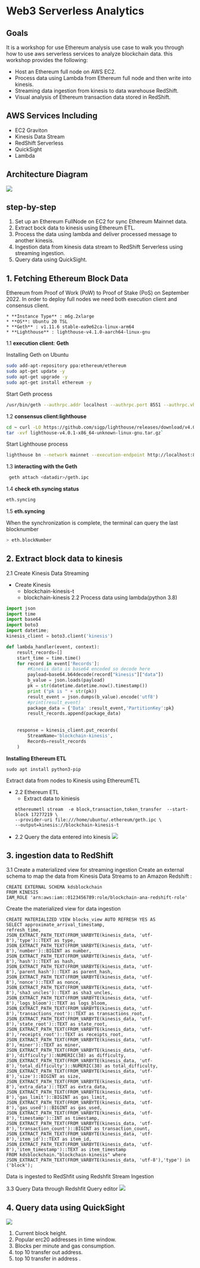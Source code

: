 # **Web3** **Serverless** Analytics 

## **Goals**
It is a  workshop for use Ethereum analysis use case to walk you through how to use aws serverless services to analyze blockchain data. this workshop provides the following:
* Host an Ethereum full node on AWS EC2.
* Process data using Lambda  from  Ethereum full node and then write into kinesis.
* Streaming data ingestion from kinesis to data warehouse RedShift.
* Visual analysis of Ethereum transaction data stored in RedShift. 

## **AWS Services Including**

* EC2 Graviton
* Kinesis Data Stream
* RedShift Serverless
* QuickSight
* Lambda

## Architecture Diagram

![](./assets/architecture.jpg)

## step-by-step 
1. Set up an Ethereum FullNode on EC2 for sync Ethereum Mainnet data.
2. Extract bock data to kinesis using Ethereum ETL.
3. Process the data using lambda and deliver processed message to another kinesis.
4. Ingestion data from kinesis data stream to RedShift Serverless using streaming ingestion.
5. Query data using QuickSight.


## 1. Fetching Ethereum Block Data
Ethereum from Proof of Work (PoW) to Proof of Stake (PoS) on September 2022. In order to deploy full nodes we need both execution client and consensus client.


    * **Instance Type** : m6g.2xlarge
    * **OS**: Ubuntu 20 TSL
    * **Geth** : v1.11.6 stable-ea9e62ca-linux-arm64
    * **Lighthouse** : lighthouse-v4.1.0-aarch64-linux-gnu


1.1 **execution client**: **Geth**

Installing Geth on Ubuntu

```bash
sudo add-apt-repository ppa:ethereum/ethereum
sudo apt-get update -y
sudo apt-get upgrade -y
sudo apt-get install ethereum -y
```
Start Geth process
    
```bash
/usr/bin/geth --authrpc.addr localhost --authrpc.port 8551 --authrpc.vhosts localhost --authrpc.jwtsecret /tmp/jwtsecret --syncmode snap --http --http.api personal,eth,net,web3,txpool --http.corsdomain *
```

   1.2 **consensus client:lighthouse**

   ```bash
   cd ~ curl -LO https://github.com/sigp/lighthouse/releases/download/v4.0.1/lighthouse-v4.0.1-x86_64-unknown-linux-gnu.tar.gz 
   tar -xvf lighthouse-v4.0.1-x86_64-unknown-linux-gnu.tar.gz`
   ```
Start Lighthouse  process

```bash
lighthouse bn --network mainnet --execution-endpoint http://localhost:8551 --execution-jwt /tmp/jwtsecret --checkpoint-sync-url=https://mainnet.checkpoint.sigp.io  --disable-deposit-contract-sync
```

   1.3 **interacting with the Geth**
   ```bash
    geth attach <datadir>/geth.ipc
   ```

   1.4 **check  eth.syncing status**
   ```bash
   eth.syncing
   ```
1.5 **eth.syncing**

   When the synchronization is complete, the terminal can query the last blocknumber
   ```bash
   > eth.blockNumber
   ```
   
   
  

## **2. Extract block data to kinesis**
2.1 Create Kinesis Data Streaming 
* Create Kinesis 
  * blockchain-kinesis-t
  * blockchain-kinesis
2.2 Process data using lambda(python 3.8)
``` python
import json
import time
import base64
import boto3
import datetime;
kinesis_client = boto3.client('kinesis')

def lambda_handler(event, context):
    result_records=[]
    start_time = time.time() 
    for record in event['Records']:
        #Kinesis data is base64 encoded so decode here
        payload=base64.b64decode(record["kinesis"]["data"])
        b_value = json.loads(payload)       
        pk = str(datetime.datetime.now().timestamp())
        print ("pk is " + str(pk))
        result_event = json.dumps(b_value).encode('utf8')
        #print(result_event)        
        package_data = {'Data' :result_event,'PartitionKey':pk}
        result_records.append(package_data)
        
        
    response = kinesis_client.put_records(
        StreamName='blockchain-kinesis',
        Records=result_records
    )
```
**Installing Ethereum ETL**

`sudo apt install python3-pip`

Extract data from nodes to Kinesis using EthereumETL
* 2.2 Ethereum ETL 
    * Extract data to kiniesis
    ```
    ethereumetl stream  -e block,transaction,token_transfer  --start-block 17277219 \
    --provider-uri file:///home/ubuntu/.ethereum/geth.ipc \
    --output=kinesis://blockchain-kinesis-t
    ```
* 2.2 Query the data entered into kinesis
![](./assets/kinesis-1.jpg)


## 3. ingestion data to RedShift
3.1   Create a materialized view for streaming ingestion
Create an external schema to map the data from Kinesis Data Streams to an Amazon Redshift :
```
CREATE EXTERNAL SCHEMA kdsblockchain
FROM KINESIS
IAM_ROLE 'arn:aws:iam::0123456789:role/blockchain-ana-redshift-role'
```

Create the materialized view for data ingestion
```
CREATE MATERIALIZED VIEW blocks_view AUTO REFRESH YES AS
SELECT approximate_arrival_timestamp,
refresh_time,
JSON_EXTRACT_PATH_TEXT(FROM_VARBYTE(kinesis_data, 'utf-8'),'type')::TEXT as type,
JSON_EXTRACT_PATH_TEXT(FROM_VARBYTE(kinesis_data, 'utf-8'),'number')::BIGINT as number,
JSON_EXTRACT_PATH_TEXT(FROM_VARBYTE(kinesis_data, 'utf-8'),'hash')::TEXT as hash,
JSON_EXTRACT_PATH_TEXT(FROM_VARBYTE(kinesis_data, 'utf-8'),'parent_hash')::TEXT as parent_hash,
JSON_EXTRACT_PATH_TEXT(FROM_VARBYTE(kinesis_data, 'utf-8'),'nonce')::TEXT as nonce,
JSON_EXTRACT_PATH_TEXT(FROM_VARBYTE(kinesis_data, 'utf-8'),'sha3_uncles')::TEXT as sha3_uncles,
JSON_EXTRACT_PATH_TEXT(FROM_VARBYTE(kinesis_data, 'utf-8'),'logs_bloom')::TEXT as logs_bloom,
JSON_EXTRACT_PATH_TEXT(FROM_VARBYTE(kinesis_data, 'utf-8'),'transactions_root')::TEXT as transactions_root,
JSON_EXTRACT_PATH_TEXT(FROM_VARBYTE(kinesis_data, 'utf-8'),'state_root')::TEXT as state_root,
JSON_EXTRACT_PATH_TEXT(FROM_VARBYTE(kinesis_data, 'utf-8'),'receipts_root')::TEXT as receipts_root,
JSON_EXTRACT_PATH_TEXT(FROM_VARBYTE(kinesis_data, 'utf-8'),'miner')::TEXT as miner,
JSON_EXTRACT_PATH_TEXT(FROM_VARBYTE(kinesis_data, 'utf-8'),'difficulty')::NUMERIC(38) as difficulty,
JSON_EXTRACT_PATH_TEXT(FROM_VARBYTE(kinesis_data, 'utf-8'),'total_difficulty')::NUMERIC(38) as total_difficulty,
JSON_EXTRACT_PATH_TEXT(FROM_VARBYTE(kinesis_data, 'utf-8'),'size')::BIGINT as size,
JSON_EXTRACT_PATH_TEXT(FROM_VARBYTE(kinesis_data, 'utf-8'),'extra_data')::TEXT as extra_data,
JSON_EXTRACT_PATH_TEXT(FROM_VARBYTE(kinesis_data, 'utf-8'),'gas_limit')::BIGINT as gas_limit,
JSON_EXTRACT_PATH_TEXT(FROM_VARBYTE(kinesis_data, 'utf-8'),'gas_used')::BIGINT as gas_used,
JSON_EXTRACT_PATH_TEXT(FROM_VARBYTE(kinesis_data, 'utf-8'),'timestamp')::INT as timestamp,
JSON_EXTRACT_PATH_TEXT(FROM_VARBYTE(kinesis_data, 'utf-8'),'transaction_count')::BIGINT as transaction_count,
JSON_EXTRACT_PATH_TEXT(FROM_VARBYTE(kinesis_data, 'utf-8'),'item_id')::TEXT as item_id,
JSON_EXTRACT_PATH_TEXT(FROM_VARBYTE(kinesis_data, 'utf-8'),'item_timestamp')::TEXT as item_timestamp
FROM kdsblockchain."blockchain-kinesis" where JSON_EXTRACT_PATH_TEXT(FROM_VARBYTE(kinesis_data, 'utf-8'),'type') in ('block');
```
Data is ingested to RedShfit using Redshfit Stream Ingestion

3.3 Query Data through Redshfit Query editor
![](./assets/redshift-data.jpg)



## 4. Query data using QuickSight

![](./assets/quicksight.jpg)

1. Current block height.
2. Popular erc20 addresses in time window.
3. Blocks per minute and gas consumption.
4. top 10 transfer out address.
5. top 10 transfer in address .


